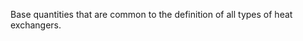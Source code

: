 Base quantities that are common to the definition of all types of heat exchangers.

<!-- end of short definition -->

